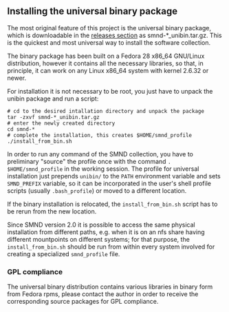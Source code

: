 ## Installing the universal binary package ##

The most original feature of this project is the universal binary
package, which is downloadable in the [releases
section](https://github.com/dcesari/smnd/releases) as
smnd-*_unibin.tar.gz. This is the quickest and most universal way to
install the software collection.

The binary package has been built on a Fedora 28 x86_64 GNU/Linux
distribution, however it contains all the necessary libraries, so
that, in principle, it can work on any Linux x86_64 system with kernel
2.6.32 or newer.

For installation it is not necessary to be root, you just have to
unpack the unibin package and run a script:

```
# cd to the desired intallation directory and unpack the package
tar -zxvf smnd-*_unibin.tar.gz
# enter the newly created directory
cd smnd-*
# complete the installation, this creates $HOME/smnd_profile
./install_from_bin.sh
```

In order to run any command of the SMND collection, you have to
preliminary "source" the profile once with the command
`. $HOME/smnd_profile` in the working session. The profile for
universal installation just prepends `unibin/` to the `PATH`
environment variable and sets `SMND_PREFIX` variable, so it can be
incorporated in the user's shell profile scripts (usually
`.bash_profile`) or moved to a different location.

If the binary installation is relocated, the `install_from_bin.sh`
script has to be rerun from the new location.

Since SMND version 2.0 it is possible to access the same physical
installation from different paths, e.g. when it is on an nfs share
having different mountpoints on different systems; for that purpose,
the `install_from_bin.sh` should be run from within every system
involved for creating a specialized `smnd_profile` file.

### GPL compliance ###

The universal binary distribution contains various libraries in binary
form from Fedora rpms, please contact the author in order to receive
the corresponding source packages for GPL compliance.
